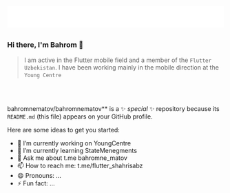 <h1 align="center">
  <img src="https://github.com/bahromnematov/bahromnematov/blob/main/name.svg" />
</h1>

### Hi there, I'm Bahrom 👋

>I am active in the Flutter mobile field and a member of the `Flutter Uzbekistan`. I have been working mainly in the mobile direction at the `Young Centre`
<br/>
</br>


bahromnematov/bahromnematov** is a ✨ _special_ ✨ repository because its `README.md` (this file) appears on your GitHub profile.

Here are some ideas to get you started:

- 🔭 I’m currently working on YoungCentre
- 🌱 I’m currently learning StateMenegments
- 💬 Ask me about t.me bahromne_matov
- 📫 How to reach me: t.me/flutter_shahrisabz
- 😄 Pronouns: ...
- ⚡ Fun fact: ...

